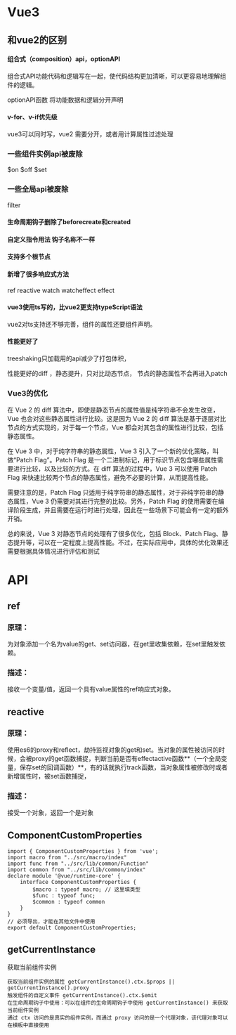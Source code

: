 # Vue3





## 和vue2的区别



#### 组合式（composition）api，optionAPI

组合式API功能代码和逻辑写在一起，使代码结构更加清晰，可以更容易地理解组件的逻辑。

optionAPI函数 将功能数据和逻辑分开声明



#### v-for、v-if优先级

vue3可以同时写，vue2 需要分开，或者用计算属性过滤处理

### 一些组件实例api被废除

$on $off $set

### 一些全局api被废除

filter

#### 生命周期钩子删除了beforecreate和created

#### 自定义指令用法 钩子名称不一样



#### 支持多个根节点



#### 新增了很多响应式方法

ref reactive  watch  watcheffect effect



#### vue3使用ts写的，比vue2更支持typeScript语法

vue2对ts支持还不够完善，组件的属性还要组件声明。



#### 性能更好了

treeshaking只加载用的api减少了打包体积，

性能更好的diff ，静态提升，只对比动态节点， 节点的静态属性不会再进入patch



### Vue3的优化

 

在 Vue 2 的 diff 算法中，即使是静态节点的属性值是纯字符串不会发生改变，Vue 也会对这些静态属性进行比较。这是因为 Vue 2 的 diff 算法是基于逐层对比节点的方式实现的，对于每一个节点，Vue 都会对其包含的属性进行比较，包括静态属性。

在 Vue 3 中，对于纯字符串的静态属性，Vue 3 引入了一个新的优化策略，叫做“Patch Flag”。Patch Flag 是一个二进制标记，用于标识节点包含哪些属性需要进行比较，以及比较的方式。在 diff 算法的过程中，Vue 3 可以使用 Patch Flag 来快速比较两个节点的静态属性，避免不必要的计算，从而提高性能。

需要注意的是，Patch Flag 只适用于纯字符串的静态属性，对于非纯字符串的静态属性，Vue 3 仍需要对其进行完整的比较。另外，Patch Flag 的使用需要在编译阶段生成，并且需要在运行时进行处理，因此在一些场景下可能会有一定的额外开销。

总的来说，Vue 3 对静态节点的处理有了很多优化，包括 Block、Patch Flag、静态提升等，可以在一定程度上提高性能。不过，在实际应用中，具体的优化效果还需要根据具体情况进行评估和测试

# API

## ref

### 原理：

为对象添加一个名为value的get、set访问器，在get里收集依赖，在set里触发依赖。

### 描述：

接收一个变量/值，返回一个具有value属性的ref响应式对象。



## reactive

### 原理：

使用es6的proxy和reflect，劫持监视对象的get和set。当对象的属性被访问的时候，会被proxy的get函数捕捉，判断当前是否有effectactive函数**（一个全局变量，保存set的回调函数）**，有的话就执行track函数，当对象属性被修改时或者新增属性时，被set函数捕捉，

### 描述：

接受一个对象，返回一个是对象

## ComponentCustomProperties

```vue
import { ComponentCustomProperties } from 'vue';
import macro from "../src/macro/index"
import func from "../src/lib/common/Function"
import common from "../src/lib/common/index"
declare module '@vue/runtime-core' {
	interface ComponentCustomProperties {
		$macro : typeof macro; // 这里填类型
		$func : typeof func;
		$common : typeof common
	}
}
// 必须导出，才能在其他文件中使用
export default ComponentCustomProperties;
```

## getCurrentInstance

获取当前组件实例

```
获取当前组件实例的属性 getCurrentInstance().ctx.$props || getCurrentInstance().proxy
触发组件的自定义事件 getCurrentInstance().ctx.$emit
在生命周期钩子中使用：可以在组件的生命周期钩子中使用 getCurrentInstance() 来获取当前组件实例
通过 ctx 访问的是真实的组件实例，而通过 proxy 访问的是一个代理对象，该代理对象可以在模板中直接使用
```

